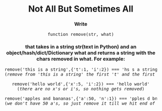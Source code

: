 <div align = 'center'>

# Not All But Sometimes All

</div>

<div align = 'center'>

<h3>Write</h3>

<pre>function remove(str, what)</pre>

<h3>that takes in a string str(text in Python) and an object/hash/dict/Dictionary what and returns a string with the chars removed in what. For example:</h3>

<pre>
remove('this is a string',{'t':1, 'i':2}) === 'hs s a string'
(<em>remove from 'this is a string' the first 't' and the first 2 i's.</em>)

remove('hello world',{'x':5, 'i':2}) === 'hello world'
(<em>there are no x's or i's, so nothing gets removed</em>)

remove('apples and bananas',{'a':50, 'n':1}) === 'pples d bnns'
(<em>we don't have 50 a's, so just remove it till we hit end of string.</em>)
</pre>

</div>
